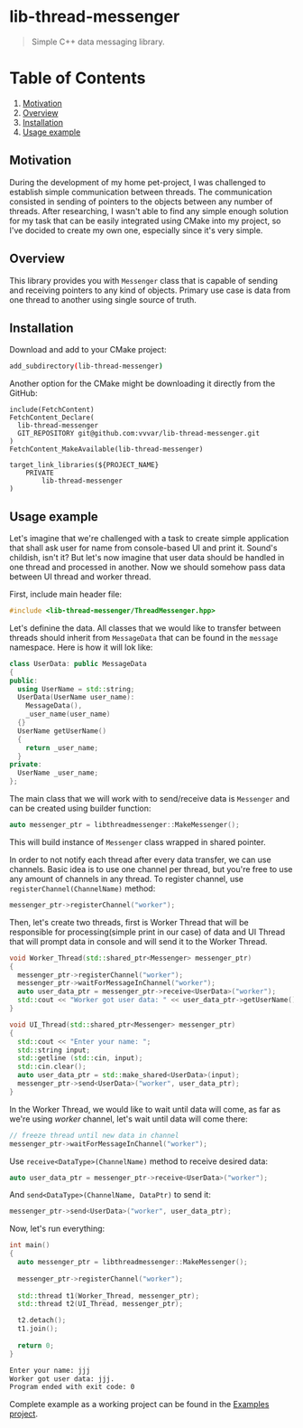 # lib-thread-messenger
> Simple C++ data messaging library.

# Table of Contents
1. [Motivation](#motivation)
2. [Overview](#overview)
3. [Installation](#installation)
4. [Usage example](#usage-example)

## Motivation

During the development of my home pet-project, I was challenged to establish simple communication between threads. The communication consisted in sending of pointers to the objects between any number of threads. After researching, I wasn't able to find any simple enough solution for my task that can be easily integrated using CMake into my project, so I've docided to create my own one, especially since it's very simple.

## Overview

This library provides you with `Messenger` class that is capable of sending and receiving pointers to any kind of objects. Primary use case is data from one thread to another using single source of truth.

## Installation

Download and add to your CMake project:
```sh
add_subdirectory(lib-thread-messenger)
```

Another option for the CMake might be downloading it directly from the GitHub:
```
include(FetchContent)
FetchContent_Declare(
  lib-thread-messenger
  GIT_REPOSITORY git@github.com:vvvar/lib-thread-messenger.git
)
FetchContent_MakeAvailable(lib-thread-messenger)

target_link_libraries(${PROJECT_NAME}
	PRIVATE
		lib-thread-messenger
)

```

## Usage example

Let's imagine that we're challenged with a task to create simple application that shall ask user for name from console-based UI and print it. Sound's childish, isn't it? But let's now imagine that user data should be handled in one thread and processed in another. Now we should somehow pass data between UI thread and worker thread.

First, include main header file:
```CPP
#include <lib-thread-messenger/ThreadMessenger.hpp>
```

Let's definine the data. All classes that we would like to transfer between threads should inherit from `MessageData` that can be found in the `message` namespace. Here is how it will lok like:
```CPP
class UserData: public MessageData
{
public:
  using UserName = std::string;
  UserData(UserName user_name):
    MessageData(),
    _user_name(user_name)
  {}
  UserName getUserName()
  {
    return _user_name;
  }
private:
  UserName _user_name;
};
```

The main class that we will work with to send/receive data is `Messenger` and can be created using builder function:
```CPP
auto messenger_ptr = libthreadmessenger::MakeMessenger();
```
This will build instance of `Messenger` class wrapped in shared pointer.

In order to not notify each thread after every data transfer, we can use channels. Basic idea is to use one channel per thread, but you're free to use any amount of channels in any thread. To register channel, use `registerChannel(ChannelName)` method:
```CPP
messenger_ptr->registerChannel("worker");
```

Then, let's create two threads, first is Worker Thread that will be responsible for processing(simple print in our case) of data and UI Thread that will prompt data in console and will send it to the Worker Thread.
```CPP
void Worker_Thread(std::shared_ptr<Messenger> messenger_ptr)
{
  messenger_ptr->registerChannel("worker");
  messenger_ptr->waitForMessageInChannel("worker");
  auto user_data_ptr = messenger_ptr->receive<UserData>("worker");
  std::cout << "Worker got user data: " << user_data_ptr->getUserName() << ".\n";
}

void UI_Thread(std::shared_ptr<Messenger> messenger_ptr)
{
  std::cout << "Enter your name: ";
  std::string input;
  std::getline (std::cin, input);
  std::cin.clear();
  auto user_data_ptr = std::make_shared<UserData>(input);
  messenger_ptr->send<UserData>("worker", user_data_ptr);
}
```

In the Worker Thread, we would like to wait until data will come, as far as we're using _worker_ channel, let's wait until data will come there:
```CPP
// freeze thread until new data in channel
messenger_ptr->waitForMessageInChannel("worker");
```

Use `receive<DataType>(ChannelName)` method to receive desired data:
```CPP
auto user_data_ptr = messenger_ptr->receive<UserData>("worker");
```

And `send<DataType>(ChannelName, DataPtr)` to send it:
```CPP
messenger_ptr->send<UserData>("worker", user_data_ptr);
```

Now, let's run everything:
```CPP
int main()
{
  auto messenger_ptr = libthreadmessenger::MakeMessenger();
  
  messenger_ptr->registerChannel("worker");
  
  std::thread t1(Worker_Thread, messenger_ptr);
  std::thread t2(UI_Thread, messenger_ptr);

  t2.detach();
  t1.join();
  
  return 0;
}
```

```bash
Enter your name: jjj
Worker got user data: jjj.
Program ended with exit code: 0
```

Complete example as a working project can be found in the [Examples project](https://github.com/vvvar/lib-thread-messenger-examples).
